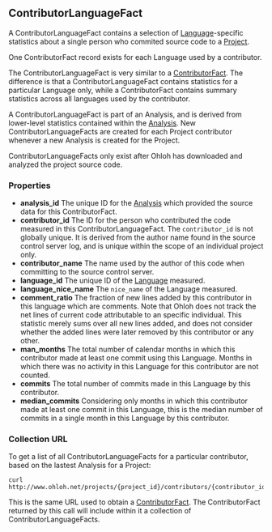 ## ContributorLanguageFact

A ContributorLanguageFact contains a selection of [Language](/reference/language.md)-specific statistics about a single person who commited source code to a [Project](/reference/project.md).

One ContributorFact record exists for each Language used by a contributor.

The ContributorLanguageFact is very similar to a [ContributorFact](/reference/contributor_fact.md). The difference is that a ContributorLanguageFact contains statistics for a particular Language only, while a ContributorFact contains summary statistics across all languages used by the contributor.

A ContributorLanguageFact is part of an Analysis, and is derived from lower-level statistics contained within the [Analysis](/reference/analysis.md). New ContributorLanguageFacts are created for each Project contributor whenever a new Analysis is created for the Project.

ContributorLanguageFacts only exist after Ohloh has downloaded and analyzed the project source code.

### Properties

+ __analysis_id__
    The unique ID for the [Analysis](/reference/analysis.md) which provided the source data for this ContributorFact.
+ __contributor_id__
    The ID for the person who contributed the code measured in this ContributorLanguageFact. The `contributor_id` is not globally unique. It is derived from the author name found in the source control server log, and is unique within the scope of an individual project only.
+ __contributor_name__
    The name used by the author of this code when committing to the source control server.
+ __language_id__
    The unique ID of the [Language](/reference/language.md) measured.
+ __language_nice_name__
    The `nice_name` of the Language measured.
+ __comment_ratio__
    The fraction of new lines added by this contributor in this language which are comments. Note that Ohloh does not track the net lines of current code attributable to an specific individual. This statistic merely sums over all new lines added, and does not consider whether the added lines were later removed by this contributor or any other.
+ __man_months__
    The total number of calendar months in which this contributor made at least one commit using this Language. Months in which there was no activity in this Language for this contributor are not counted.
+ __commits__
    The total number of commits made in this Language by this contributor.
+ __median_commits__
    Considering only months in which this contributor made at least one commit in this Language, this is the median number of commits in a single month in this Language by this contributor. 

### Collection URL
To get a list of all ContributorLanguageFacts for a particular contributor, based on the lastest Analysis for a Project:
```shell
curl http://www.ohloh.net/projects/{project_id}/contributors/{contributor_id}.xml 
```
This is the same URL used to obtain a [ContributorFact](/reference/contributor_fact.md). The ContributorFact returned by this call will include within it a collection of ContributorLanguageFacts.
